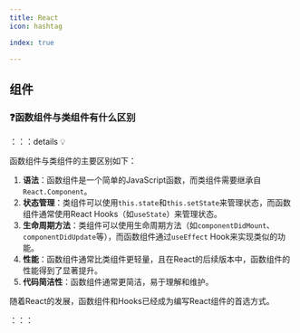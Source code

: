 ```yaml
---
title: React
icon: hashtag

index: true

---
```


<!-- more -->

## 组件

### ❓函数组件与类组件有什么区别

：：：details 💡

函数组件与类组件的主要区别如下：

1. **语法**：函数组件是一个简单的JavaScript函数，而类组件需要继承自`React.Component`。
2. **状态管理**：类组件可以使用`this.state`和`this.setState`来管理状态，而函数组件通常使用React Hooks（如`useState`）来管理状态。
3. **生命周期方法**：类组件可以使用生命周期方法（如`componentDidMount`、`componentDidUpdate`等），而函数组件通过`useEffect` Hook来实现类似的功能。
4. **性能**：函数组件通常比类组件更轻量，且在React的后续版本中，函数组件的性能得到了显著提升。
5. **代码简洁性**：函数组件通常更简洁，易于理解和维护。

随着React的发展，函数组件和Hooks已经成为编写React组件的首选方式。

：：：